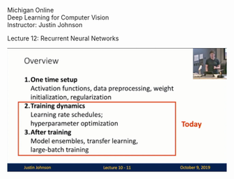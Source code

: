 Michigan Online  
Deep Learning for Computer Vision  
Instructor: Justin Johnson  

Lecture 12: Recurrent Neural Networks

<img src='static/11-11.png' width='600'> 
